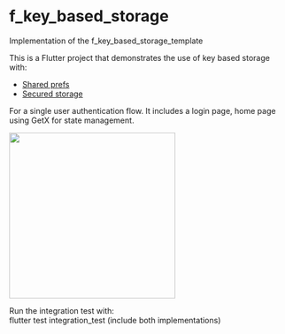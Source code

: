 # f_key_based_storage

Implementation of the f_key_based_storage_template

This is a Flutter project that demonstrates the use of key based storage with:

- [Shared prefs](https://pub.dev/packages/shared_preferences) 
- [Secured storage](https://pub.dev/packages/flutter_secure_storage)
 
For a single user authentication flow. It includes a login page, home page using GetX for state management.

<img src="https://user-images.githubusercontent.com/4458129/178773695-b5a7aa7d-fce4-4e72-952a-384c0f6ce924.gif" width="300" />

Run the integration test with:  
flutter test integration_test (include both implementations)
